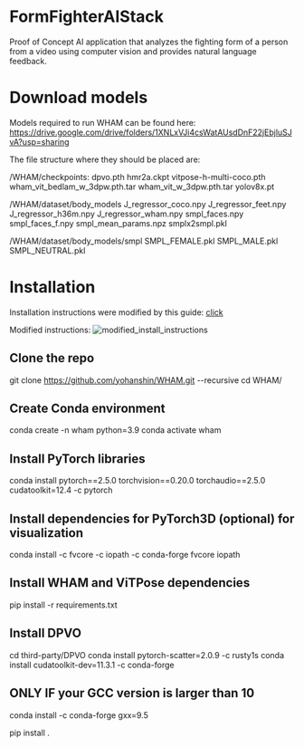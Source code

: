 # FormFighterAIStack
Proof of Concept AI application that analyzes the fighting form of a person from a video using computer vision and provides natural language feedback.


# Download models
Models required to run WHAM can be found here: https://drive.google.com/drive/folders/1XNLxVJi4csWatAUsdDnF22jEbjluSJvA?usp=sharing

The file structure where they should be placed are:

/WHAM/checkpoints:
dpvo.pth
hmr2a.ckpt
vitpose-h-multi-coco.pth
wham_vit_bedlam_w_3dpw.pth.tar
wham_vit_w_3dpw.pth.tar
yolov8x.pt

/WHAM/dataset/body_models
J_regressor_coco.npy
J_regressor_feet.npy
J_regressor_h36m.npy
J_regressor_wham.npy
smpl_faces.npy
smpl_faces_f.npy
smpl_mean_params.npz
smplx2smpl.pkl

/WHAM/dataset/body_models/smpl
SMPL_FEMALE.pkl
SMPL_MALE.pkl
SMPL_NEUTRAL.pkl

# Installation
Installation instructions were modified by this guide: [click](https://github.com/yohanshin/WHAM/blob/main/docs/INSTALL.md)

Modified instructions:
![modified_install_instructions](https://github.com/user-attachments/assets/56a2568a-b0ab-4cf0-9115-dd0a5c33c05a)

## Clone the repo
git clone https://github.com/yohanshin/WHAM.git --recursive
cd WHAM/

## Create Conda environment
conda create -n wham python=3.9
conda activate wham

## Install PyTorch libraries
conda install pytorch==2.5.0 torchvision==0.20.0 torchaudio==2.5.0 cudatoolkit=12.4 -c pytorch

## Install dependencies for PyTorch3D (optional) for visualization
conda install -c fvcore -c iopath -c conda-forge fvcore iopath

## Install WHAM and ViTPose dependencies
pip install -r requirements.txt

## Install DPVO
cd third-party/DPVO
conda install pytorch-scatter=2.0.9 -c rusty1s
conda install cudatoolkit-dev=11.3.1 -c conda-forge

## ONLY IF your GCC version is larger than 10
conda install -c conda-forge gxx=9.5

pip install .


